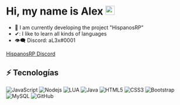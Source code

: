 

# Hi, my name is Alex <img src="https://media.giphy.com/media/hvRJCLFzcasrR4ia7z/giphy.gif" width="25px">


- 💠 I am currently developing the project "HispanosRP"
- ✔: I like to learn all kinds of languages
- 👁‍🗨 Discord: aL3x#0001

[HispanosRP Discord](https://discord.gg/y6qaWgEAzp)



## :zap: Tecnologías

![JavaScript](https://img.shields.io/badge/-JavaScript-black?style=flat-square&logo=javascript)
![Nodejs](https://img.shields.io/badge/-Nodejs-black?style=flat-square&logo=Node.js)
![LUA](https://img.shields.io/badge/-Lua-blue?style=flat-square&logo=lua)
![Java](https://img.shields.io/badge/-Java-yellow?style=flat-square&logo=java)
![HTML5](https://img.shields.io/badge/-HTML5-E34F26?style=flat-square&logo=html5&logoColor=white)
![CSS3](https://img.shields.io/badge/-CSS3-1572B6?style=flat-square&logo=css3)
![Bootstrap](https://img.shields.io/badge/-Bootstrap-563D7C?style=flat-square&logo=bootstrap)
![MySQL](https://img.shields.io/badge/-MySQL-black?style=flat-square&logo=mysql)
![GitHub](https://img.shields.io/badge/-GitHub-181717?style=flat-square&logo=github)




